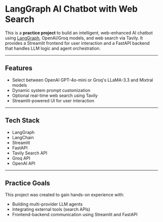 # LangGraph AI Chatbot with Web Search

This is a **practice project** to build an intelligent, web-enhanced AI chatbot using [LangGraph](https://github.com/langchain-ai/langgraph), OpenAI/Groq models, and web search via Tavily. It provides a Streamlit frontend for user interaction and a FastAPI backend that handles LLM logic and agent orchestration.

---

## Features

- Select between OpenAI GPT-4o-mini or Groq's LLaMA-3.3 and Mixtral models
- Dynamic system prompt customization
- Optional real-time web search using Tavily
- Streamlit-powered UI for user interaction

---

## Tech Stack

- LangGraph
- LangChain
- Streamlit
- FastAPI
- Tavily Search API
- Groq API
- OpenAI API

---

## Practice Goals

This project was created to gain hands-on experience with:

- Building multi-provider LLM agents
- Integrating external tools (search APIs)
- Frontend-backend communication using Streamlit and FastAPI

